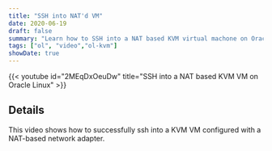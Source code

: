 ```yaml
---
title: "SSH into NAT'd VM"
date: 2020-06-19
draft: false
summary: "Learn how to SSH into a NAT based KVM virtual machone on Oracle Linux."
tags: ["ol", "video","ol-kvm"]
showDate: true
---
```


{{< youtube id="2MEqDxOeuDw" title="SSH into a NAT based KVM VM on Oracle Linux" >}}

## Details

This video shows how to successfully ssh into a KVM VM configured with a NAT-based network adapter.
